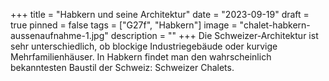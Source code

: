 +++
title = "Habkern und seine Architektur"
date = "2023-09-19"
draft = true
pinned = false
tags = ["G27f", "Habkern"]
image = "chalet-habkern-aussenaufnahme-1.jpg"
description = ""
+++
Die Schweizer-Architektur ist sehr unterschiedlich, ob blockige Industriegebäude oder kurvige Mehrfamilienhäuser. In Habkern findet man den wahrscheinlich bekanntesten Baustil der Schweiz: Schweizer Chalets.